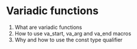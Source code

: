 # Variadic functions

1. What are variadic functions
2. How to use va_start, va_arg and va_end macros
3. Why and how to use the const type qualifier
